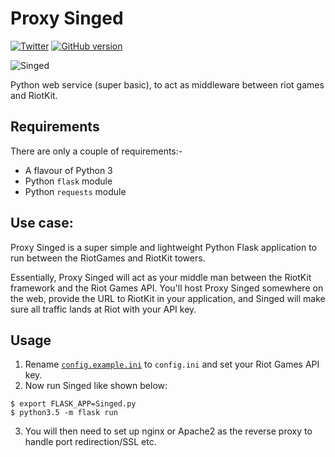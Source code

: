 # Proxy Singed

[![Twitter](https://img.shields.io/badge/twitter-@Hexploitable-blue.svg?style=flat)](http://twitter.com/Hexploitable)
[![GitHub version](https://badge.fury.io/gh/RiotKit%2FSinged.svg)](https://badge.fury.io/gh/RiotKit%2FSinged)

![Singed](https://ddragon.leagueoflegends.com/cdn/6.22.1/img/champion/Singed.png)

Python web service (super basic), to act as middleware between riot games and RiotKit. 

## Requirements
There are only a couple of requirements:-
- A flavour of Python 3
- Python `flask` module
- Python `requests` module

## Use case:
Proxy Singed is a super simple and lightweight Python Flask application to run between the RiotGames and RiotKit towers. 

Essentially, Proxy Singed will act as your middle man between the RiotKit framework and the Riot Games API. You'll host Proxy Singed somewhere on the web, provide the URL to RiotKit in your application, and Singed will make sure all traffic lands at Riot with your API key.

## Usage
1. Rename [`config.example.ini`](config.example.ini) to `config.ini` and set your Riot Games API key.
2. Now run Singed like shown below: 
```
$ export FLASK_APP=Singed.py
$ python3.5 -m flask run
```
3. You will then need to set up nginx or Apache2 as the reverse proxy to handle port redirection/SSL etc.
